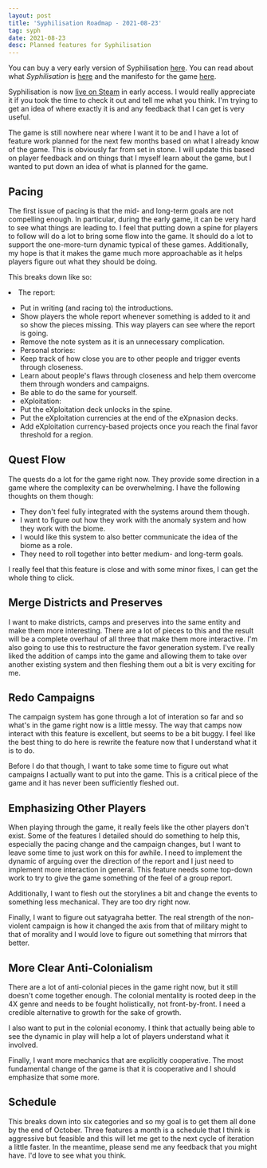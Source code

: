 ```yaml
---
layout: post
title: 'Syphilisation Roadmap - 2021-08-23'
tag: syph
date: 2021-08-23
desc: Planned features for Syphilisation
---
```



You can buy a very early version of Syphilisation [here](https://whynotgames.itch.io/nikhil-murthys-syphilisation). You can read about what *Syphilisation* is [here](/blog/syph/announce) and the manifesto for the game [here](/blog/syph/newManifesto).


Syphilisation is now [live on Steam](https://store.steampowered.com/app/1712530/Nikhil_Murthys_Syphilisation/) in early access. I would really appreciate it if you took the time to check it out and tell me what you think. I'm trying to get an idea of where exactly it is and any feedback that I can get is very useful.


The game is still nowhere near where I want it to be and I have a lot of feature work planned for the next few months based on what I already know of the game. This is obviously far from set in stone. I will update this based on player feedback and on things that I myself learn about the game, but I wanted to put down an idea of what is planned for the game.

## Pacing

The first issue of pacing is that the mid- and long-term goals are not compelling enough. In particular, during the early game, it can be very hard to see what things are leading to. I feel that putting down a spine for players to follow will do a lot to bring some flow into the game. It should do a lot to support the one-more-turn dynamic typical of these games. Additionally, my hope is that it makes the game much more approachable as it helps players figure out what they should be doing.


This breaks down like so:
    <li>The report:
- Put in writing (and racing to) the introductions.
- Show players the whole report whenever something is added to it and so show the pieces missing. This way players can see where the report is going.
- Remove the note system as it is an unnecessary complication.
    </li>
    <li>Personal stories:
- Keep track of how close you are to other people and trigger events through closeness.
- Learn about people's flaws through closeness and help them overcome them through wonders and campaigns.
- Be able to do the same for yourself.
    </li>
    <li>eXploitation:
- Put the eXploitation deck unlocks in the spine.
- Put the eXploitation currencies at the end of the eXpnasion decks.
- Add eXploitation currency-based projects once you reach the final favor threshold for a region.
    </li>


## Quest Flow

The quests do a lot for the game right now. They provide some direction in a game where the complexity can be overwhelming. I have the following thoughts on them though:
- They don't feel fully integrated with the systems around them though.
- I want to figure out how they work with the anomaly system and how they work with the biome.
- I would like this system to also better communicate the idea of the biome as a role.
- They need to roll together into better medium- and long-term goals.


I really feel that this feature is close and with some minor fixes, I can get the whole thing to click.</li>
## Merge Districts and Preserves

I want to make districts, camps and preserves into the same entity and make them more interesting. There are a lot of pieces to this and the result will be a complete overhaul of all three that make them more interactive. I'm also going to use this to restructure the favor generation system. I've really liked the addition of camps into the game and allowing them to take over another existing system and then fleshing them out a bit is very exciting for me.

## Redo Campaigns

The campaign system has gone through a lot of interation so far and so what's in the game right now is a little messy. The way that camps now interact with this feature is excellent, but seems to be a bit buggy. I feel like the best thing to do here is rewrite the feature now that I understand what it is to do.


Before I do that though, I want to take some time to figure out what campaigns I actually want to put into the game. This is a critical piece of the game and it has never been sufficiently fleshed out.

## Emphasizing Other Players

When playing through the game, it really feels like the other players don't exist. Some of the features I detailed should do something to help this, especially the pacing change and the campaign changes, but I want to leave some time to just work on this for awhile. I need to implement the dynamic of arguing over the direction of the report and I just need to implement more interaction in general. This feature needs some top-down work to try to give the game something of the feel of a group report.


Additionally, I want to flesh out the storylines a bit and change the events to something less mechanical. They are too dry right now.


Finally, I want to figure out satyagraha better. The real strength of the non-violent campaign is how it changed the axis from that of military might to that of morality and I would love to figure out something that mirrors that better.

## More Clear Anti-Colonialism

There are a lot of anti-colonial pieces in the game right now, but it still doesn't come together enough. The colonial mentality is rooted deep in the 4X genre and needs to be fought holistically, not front-by-front. I need a credible alternative to growth for the sake of growth.


I also want to put in the colonial economy. I think that actually being able to see the dynamic in play will help a lot of players understand what it involved.


Finally, I want more mechanics that are explicitly cooperative. The most fundamental change of the game is that it is cooperative and I should emphasize that some more.

## Schedule

This breaks down into six categories and so my goal is to get them all done by the end of October. Three features a month is a schedule that I think is aggressive but feasible and this will let me get to the next cycle of iteration a little faster. In the meantime, please send me any feedback that you might have. I'd love to see what you think.

